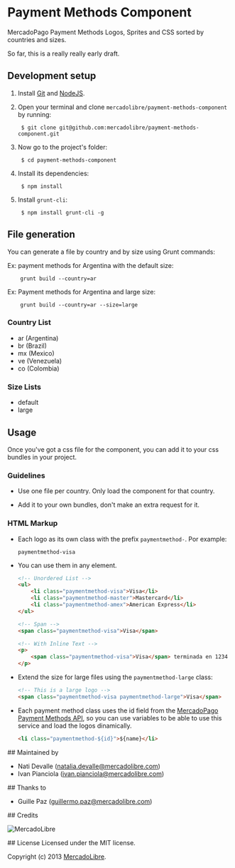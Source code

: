 Payment Methods Component
=====================================

MercadoPago Payment Methods Logos, Sprites and CSS sorted by countries and sizes.

So far, this is a really really early draft. 

## Development setup

1. Install [Git](http://git-scm.com/) and [NodeJS](http://nodejs.org/).

2. Open your terminal and clone `mercadolibre/payment-methods-component` by running:

        $ git clone git@github.com:mercadolibre/payment-methods-component.git

3. Now go to the project's folder:

        $ cd payment-methods-component

4. Install its dependencies:

        $ npm install

5. Install `grunt-cli`:

        $ npm install grunt-cli -g

## File generation

You can generate a file by country and by size using Grunt commands:

Ex: payment methods for Argentina with the default size:

        grunt build --country=ar

Ex: Payment methods for Argentina and large size:

        grunt build --country=ar --size=large

### Country List

- ar (Argentina)
- br (Brazil)
- mx (Mexico)
- ve (Venezuela)
- co (Colombia)

### Size Lists

- default 
- large

## Usage

Once you've got a css file for the component, you can add it to your css bundles in your project.

### Guidelines

- Use one file per country. Only load the component for that country.

- Add it to your own bundles, don't make an extra request for it.

### HTML Markup

- Each logo as its own class with the prefix `paymentmethod-`. Por example:

    ```
    paymentmethod-visa
    ```

- You can use them in any element. 
  
    ```html
    <!-- Unordered List -->
    <ul>
        <li class="paymentmethod-visa">Visa</li>
        <li class="paymentmethod-master">Mastercard</li>
        <li class="paymentmethod-amex">American Express</li>
    </ul>
    ```

    ```html
    <!-- Span -->
    <span class="paymentmethod-visa">Visa</span>
    ```

    ```html
    <!-- With Inline Text -->
    <p>
        <span class="paymentmethod-visa">Visa</span> terminada en 1234
    </p>
    ```

- Extend the size for large files using the `paymentmethod-large` class:
    
    ```html
    <!-- This is a large logo -->
    <span class="paymentmethod-visa paymentmethod-large">Visa</span>
    ```

- Each payment method class uses the id field from the [MercadoPago Payment Methods API](https://api.mercadolibre.com/sites/MLA/payment_methods), so you can use variables to be able to use this service and load the logos dinamically.

     ```html
    <li class="paymentmethod-${id}">${name}</li>
    ```


## Maintained by

- Nati Devalle (natalia.devalle@mercadolibre.com)
- Ivan Pianciola (ivan.pianciola@mercadolibre.com)

## Thanks to

- Guille Paz (guillermo.paz@mercadolibre.com)

## Credits

![MercadoLibre](http://static.mlstatic.com/org-img/chico/img/logo-mercadolibre-new.png)

## License
Licensed under the MIT license.

Copyright (c) 2013 [MercadoLibre](http://github.com/mercadolibre).

